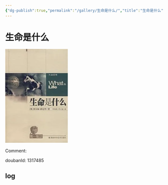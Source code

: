 ```yaml
---
{"dg-publish":true,"permalink":"/gallery/生命是什么/","title":"生命是什么"}
---
```



# 生命是什么

![image](https://raw.githubusercontent.com/hiraethecho/picx-images-hosting/master/picgo/20250529165419.webp)

Comment: 



doubanId: 1317485

## log

